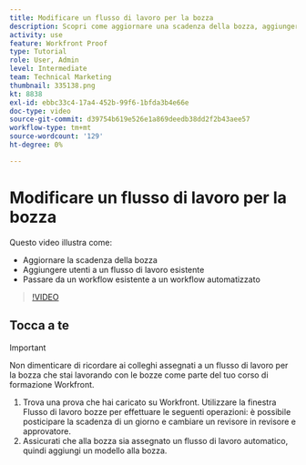 ```yaml
---
title: Modificare un flusso di lavoro per la bozza
description: Scopri come aggiornare una scadenza della bozza, aggiungere utenti a un flusso di lavoro esistente e passare a un flusso di lavoro automatizzato in [!DNL  Workfront].
activity: use
feature: Workfront Proof
type: Tutorial
role: User, Admin
level: Intermediate
team: Technical Marketing
thumbnail: 335138.png
kt: 8838
exl-id: ebbc33c4-17a4-452b-99f6-1bfda3b4e66e
doc-type: video
source-git-commit: d39754b619e526e1a869deedb38dd2f2b43aee57
workflow-type: tm+mt
source-wordcount: '129'
ht-degree: 0%

---
```


# Modificare un flusso di lavoro per la bozza

Questo video illustra come:

* Aggiornare la scadenza della bozza
* Aggiungere utenti a un flusso di lavoro esistente
* Passare da un workflow esistente a un workflow automatizzato

>[!VIDEO](https://video.tv.adobe.com/v/335138/?quality=12)

## Tocca a te

>[!IMPORTANT]
>
>Non dimenticare di ricordare ai colleghi assegnati a un flusso di lavoro per la bozza che stai lavorando con le bozze come parte del tuo corso di formazione Workfront.

1. Trova una prova che hai caricato su Workfront. Utilizzare la finestra Flusso di lavoro bozze per effettuare le seguenti operazioni: è possibile posticipare la scadenza di un giorno e cambiare un revisore in revisore e approvatore.
1. Assicurati che alla bozza sia assegnato un flusso di lavoro automatico, quindi aggiungi un modello alla bozza.



<!--
## Learn more
* Add stages and users to an automated workflow on a proof
* Convert a basic workflow to an automated workflow on a proof
* Create or edit an automated workflow for an existing proof
* Edit proof stages and reviewers
-->
